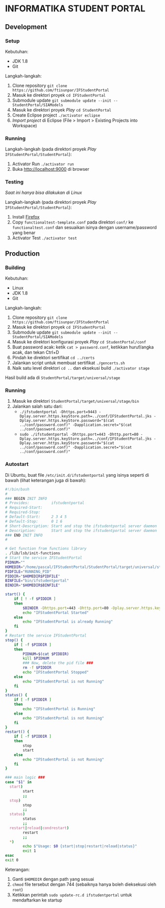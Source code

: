 # INFORMATIKA STUDENT PORTAL

## Development

### Setup

Kebutuhan:

* JDK 1.8
* Git

Langkah-langkah:

1. Clone repository `git clone https://github.com/ftisunpar/IFStudentPortal`
2. Masuk ke direktori proyek `cd IFStudentPortal`
3. Submodule update `git submodule update --init -- StudentPortal/SIAModels`
4. Masuk ke direktori proyek _Play_ `cd StudentPortal`
5. Create Eclipse project `./activator eclipse`
6. _Import project_ di Eclipse (File > Import > Existing Projects into Workspace)

### Running

Langkah-langkah (pada direktori proyek _Play_ `IFStudentPortal/StudentPortal`):

1. Activator Run `./activator run`
2. Buka [http://localhost:9000](http://localhost:9000) di browser

### Testing

_Saat ini hanya bisa dilakukan di Linux_

Langkah-langkah (pada direktori proyek _Play_ `IFStudentPortal/StudentPortal`):

1. Install [Firefox](https://www.mozilla.org/en-US/firefox/new/)
2. Copy `functionaltest-template.conf` pada direktori `conf/` ke `functionaltest.conf` dan sesuaikan isinya dengan username/password yang benar
3. Activator Test `./activator test`

## Production

### Building

Kebutuhan:

* Linux
* JDK 1.8
* Git

Langkah-langkah:

1. Clone repository `git clone https://github.com/ftisunpar/IFStudentPortal`
2. Masuk ke direktori proyek `cd IFStudentPortal`
3. Submodule update `git submodule update --init -- StudentPortal/SIAModels`
4. Masuk ke direktori konfigurasi proyek _Play_ `cd StudentPortal/conf`
5. Buat password acak: ketik `cat > password.conf`, ketikkan huruf/angka acak, dan tekan Ctrl+D
6. Pindah ke direktori sertifikat `cd ../certs`
7. Jalankan script untuk membuat sertifikat `./gencerts.sh`
8. Naik satu level direktori `cd ..` dan eksekusi build `./activator stage`

Hasil build ada di `StudentPortal/target/universal/stage`

### Running

1. Masuk ke direktori `StudentPortal/target/universal/stage/bin`
2. Jalankan salah satu dari:
    * `./ifstudentportal -Dhttps.port=9443 -Dplay.server.https.keyStore.path=../conf/IFStudentPortal.jks -Dplay.server.https.keyStore.password="$(cat ../conf/password.conf)" -Dapplication.secret="$(cat ../conf/password.conf)"`
    * `sudo ./ifstudentportal -Dhttps.port=443 -Dhttp.port=80 -Dplay.server.https.keyStore.path=../conf/IFStudentPortal.jks -Dplay.server.https.keyStore.password="$(cat ../conf/password.conf)" -Dapplication.secret="$(cat ../conf/password.conf)"`

### Autostart

Di Ubuntu, buat file `/etc/init.d/ifstudentportal` yang isinya seperti di bawah (lihat keterangan juga di bawah):

```bash
#!/bin/bash
#
### BEGIN INIT INFO
# Provides:          ifstudentportal
# Required-Start:
# Required-Stop:
# Default-Start:     2 3 4 5
# Default-Stop:      0 1 6
# Short-Description: Start and stop the ifstudentportal server daemon
# Description:       Start and stop the ifstudentportal server daemon
### END INIT INFO
#

# Get function from functions library
. /lib/lsb/init-functions
# Start the service IFStudentPortal
PIDNUM=""
HOMEDIR="/home/pascal/IFStudentPortal/StudentPortal/target/universal/stage/"
PIDFILE="RUNNING_PID"
PIDDIR="$HOMEDIR$PIDFILE"
BINFILE="bin/ifstudentportal"
BINDIR="$HOMEDIR$BINFILE"

start() {
    if [ ! -f $PIDDIR ]
    then
        $BINDIR -Dhttps.port=443 -Dhttp.port=80 -Dplay.server.https.keyStore.path=$HOMEDIR/conf/IFStudentPortal.jks -Dplay.server.https.keyStore.password="$(cat $HOMEDIR/conf/password.conf)" -Dapplication.secret="$(cat $HOMEDIR/conf/password.conf)" &
        echo "IFStudentPortal Started"
    else
        echo "IFStudentPortal is already Running"
    fi
}
# Restart the service IFStudentPortal
stop() {
    if [ -f $PIDDIR ]
    then
        PIDNUM=$(cat $PIDDIR)
        kill $PIDNUM
        ### Now, delete the pid file ###
        rm -f $PIDDIR
        echo "IFStudentPortal Stopped"
    else
        echo "IFStudentPortal is not Running"
    fi
}
status() {
    if [ -f $PIDDIR ]
    then
        echo "IFStudentPortal is Running"
    else
        echo "IFStudentPortal is not Running"
    fi
}
restart() {
    if [ -f $PIDDIR ]
    then 
        stop
        start
    else
        echo "IFStudentPortal is not Running"
    fi
}

### main logic ###
case "$1" in
  start)
        start
        ;;
  stop)
        stop
        ;;
  status)
        status
        ;;
  restart|reload|condrestart)
        restart
        ;;
  *)
        echo $"Usage: $0 {start|stop|restart|reload|status}"
        exit 1
esac
exit 0
```

Keterangan:

1. Ganti `$HOMEDIR` dengan path yang sesuai
2. `chmod` file tersebut dengan 744 (sebaiknya hanya boleh dieksekusi oleh `root`)
3. Ketikkan perintah `sudo update-rc.d ifstudentportal` untuk mendaftarkan ke startup

